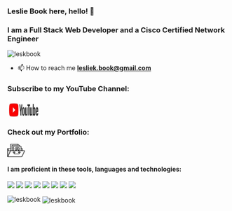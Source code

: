 <h3 align="left">Leslie Book here, hello! 👋 </h3>
<h3 align="left">I am a Full Stack Web Developer and a Cisco Certified Network Engineer</h3>
<p align="left"> <img src="https://komarev.com/ghpvc/?username=leskbook&label=Profile%20views&color=0e75b6&style=flat" alt="leskbook" /> </p>

- 📫 How to reach me **lesliek.book@gmail.com**

<h3 align="left">Subscribe to my YouTube Channel:</h3>
<p align="left">
<a href="https://www.youtube.com/channel/UCQlfsuDOCUbsMGhAfIp0cKg" target="blank"><img align="center" src="./youtube.jpg" height="40" width="75" /></a>
</p>
<h3 align="left">Check out my Portfolio:</h3>
<p align="left">
<a href="https://github.com/leskbook/homework2Portfolio" target="blank"><img align="center" src="./portfolio.png" alt="portfolio" height="30" width="40" /></a>
</p>
<h4 align="left">I am proficient in these tools, languages and technologies:</h4>

![](https://img.shields.io/badge/OS-Linux-informational?style=plastic&logo=linux&logoColor=white&color=colorBlue)
![](https://img.shields.io/badge/Postman-FF6C37?style=plastic&logo=postman&logoColor=white&color=colorBlue)
![](https://img.shields.io/badge/Heroku-430098?style=plastic&logo=heroku&logoColor=white&color=colorBlue)
![](https://img.shields.io/badge/Visual_Studio_Code-0078D4?style=plastic&logo=Visual_Studio_Code&logoColor=white&color=colorBlue)
![](https://img.shields.io/badge/Code-Python-informational?style=plastic&logo=python&logoColor=white&color=colorBlue)
![](https://img.shields.io/badge/Code-JavaScript-informational?style=plastic&logo=javascript&logoColor=white&color=colorBlue)
![](https://img.shields.io/badge/Shell-Bash-informational?style=plastic&logo=gnu-bash&logoColor=white&color=colorBlue)
![](https://img.shields.io/badge/OS-Linux_Mint-87CF3E?style=plastic&logo=linux-mint&logoColor=white&color=colorBlue)


<p><img align="left" src="https://github-readme-stats.vercel.app/api/top-langs?username=leskbook&show_icons=true&locale=en&layout=compact" alt="leskbook" /></p>

<p>&nbsp;<img align="center" src="https://github-readme-stats.vercel.app/api?username=leskbook&show_icons=true&locale=en" alt="leskbook" /></p>
